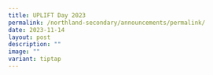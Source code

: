 ```yaml
---
title: UPLIFT Day 2023
permalink: /northland-secondary/announcements/permalink/
date: 2023-11-14
layout: post
description: ""
image: ""
variant: tiptap
---
```

